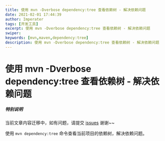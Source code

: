 ```yaml
---
title: 使用 mvn -Dverbose dependency:tree 查看依赖树 - 解决依赖问题
date: 2021-02-01 17:44:39
author: Imperater
tags: [开发工具]
excerpt: 使用 mvn -Dverbose dependency:tree 查看依赖树 - 解决依赖问题
swiper:
keywords: [mvn,maven,dependency:tree]
description: 使用 mvn -Dverbose dependency:tree 查看依赖树 - 解决依赖问题
---
```


#  使用 mvn -Dverbose dependency:tree 查看依赖树 - 解决依赖问题

##### **特别说明**

当前文章内容迁移中，如有问题，请提交 [issues](https://github.com/Starrier/starrier.github.io/issues) 谢谢~~

使用 `mvn dependency:tree` 命令查看当前项目的依赖树，解决依赖问题。
